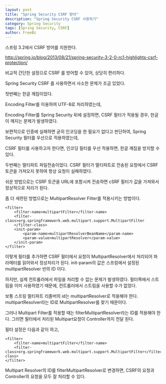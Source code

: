 ```yaml
---
layout: post
title: "Spring Security CSRF 방어"
description: "Spring Security CSRF 사용하기"
category: Spring Security
tags: [Spring Security, CSRF]
author: FreeBz
---
```


스프링 3.2에서 CSRF 방어를 지원한다.

http://spring.io/blog/2013/08/21/spring-security-3-2-0-rc1-highlights-csrf-protection/

비교적 간단한 설정으로 CSRF 를 방어할 수 있어, 상당히 편리하다.

Spring Security CSRF 를 사용하면서 사소한 문제가 조금 있었다.

첫번째는 한글 깨짐이었다.

Encoding Filter를 이용하여 UTF-8로 처리하였는데,

Encoding Filter를 Spring Security 뒤에 설정하면,
CSRF 필터가 적용될 경우, 한글이 깨지는 문제가 발생하였다.

보편적으로 인증에 실패하면 굳히 인코딩을 한 필요가 없다고 판단하여,
Spring Security 필터를 우선으로 적용하였는데, 

CSRF 필터를 사용하고자 한다면, 인코딩 필터를 우선 적용하면,
한글 깨짐을 방지할 수 있다.


두번째는 멀티파트 파일전송이었다.
CSRF 필터가 멀티파트로 전송된 요청에서 CSRF 토큰을 가져오지 못하여
항상 요청이 실패하였다.

쉬운 방법으로는 CSRF 토큰을 URL에 포함시켜 전송하면 cSRF 필터가 값을 가져와서 정상적으로 처리가 된다.

좀 더 세련된 방법으로는 MultipartResolver Filter를 적용시키는 방법이다.

	<filter>
    	<filter-name>multipartFilter</filter-name>
    	<filter-class>org.springframework.web.multipart.support.MultipartFilter
    	</filter-class>
    	<init-param>
    		<param-name>multipartResolverBeanName</param-name>
    		<param-value>multipartResolver</param-value>
    	</init-param>
	</filter>

이렇게 필터를 추가하면 CSRF 필터에서 요청이 MultipartResolver에서 처리되어 파라메터를 읽어와서 정상처리가 된다.
init-param의 값은 스프링에서 설정된 multipartResolver 빈의 ID 이다.

하지만, 실제 컨트롤러에서 파일을 처리할 수 없는 문제가 발생하였다.
필터쪽에서 스트림을 이미 사용하였기 때문에, 컨트롤러에서 스트림을 사용할 수가 없었다.

보통 스프링 멀티파트 리졸버의 id는 multipartResolver로 적용해야 한다. multipartResolver라는 ID로 MultipartResolver를 찾기 때문이다.

그러나 Multipart Filter를 적용할 때는 filterMultipartResolver라는 ID를 적용해야 한다. 그러면 필터에서 처리된 Multipart요청이 Controller까지 전달 된다.

필터 설정은 다음과 같이 하고,

	<filter>
		<filter-name>multipartFilter</filter-name>
		<filter-class>org.springframework.web.multipart.support.MultipartFilter</filter-class>
	</filter>
    
Multipart Resolver의 ID를 filterMultipartResolver로 변경하면,
CSRF의 요청과 Controller의 요청을 모두 잘 처리할 수 있다.
